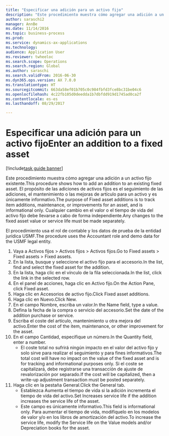 ```yaml
--- 
title: "Especificar una adición para un activo fijo"
description: "Este procedimiento muestra cómo agregar una adición a un activo fijo existente."
author: saraschi2
manager: AnnBe
ms.date: 11/14/2016
ms.topic: business-process
ms.prod: 
ms.service: dynamics-ax-applications
ms.technology: 
audience: Application User
ms.reviewer: twheeloc
ms.search.scope: Operations
ms.search.region: Global
ms.author: saraschi
ms.search.validFrom: 2016-06-30
ms.dyn365.ops.version: AX 7.0.0
ms.translationtype: HT
ms.sourcegitcommit: 663da58ef01b705c0c984fbfd3fce8bc31be04c6
ms.openlocfilehash: 4c22fb105d0deedda1b7dbfdd919d1745ad0ca2f
ms.contentlocale: es-es
ms.lasthandoff: 08/29/2017

---
```

# <a name="enter-an-addition-to-a-fixed-asset"></a><span data-ttu-id="fcfc5-103">Especificar una adición para un activo fijo</span><span class="sxs-lookup"><span data-stu-id="fcfc5-103">Enter an addition to a fixed asset</span></span>

[!include[task guide banner](../../includes/task-guide-banner.md)]

<span data-ttu-id="fcfc5-104">Este procedimiento muestra cómo agregar una adición a un activo fijo existente.</span><span class="sxs-lookup"><span data-stu-id="fcfc5-104">This procedure shows how to add an addition to an existing fixed asset.</span></span> <span data-ttu-id="fcfc5-105">El propósito de las adiciones de activos fijos es el seguimiento de las adiciones, el mantenimiento o las mejoras de artículo para un activo y es únicamente informativo.</span><span class="sxs-lookup"><span data-stu-id="fcfc5-105">The purpose of Fixed asset additions is to track item additions, maintenance, or improvements for an asset, and is informational only.</span></span> <span data-ttu-id="fcfc5-106">Cualquier cambio en el valor o el tiempo de vida del activo fijo debe llevarse a cabo de forma independiente.</span><span class="sxs-lookup"><span data-stu-id="fcfc5-106">Any changes to the fixed asset value or service life must be made separately.</span></span>   



<span data-ttu-id="fcfc5-107">El procedimiento usa el rol de contable y los datos de prueba de la entidad jurídica USMF.</span><span class="sxs-lookup"><span data-stu-id="fcfc5-107">The procedure uses the Accountant role and demo data for the USMF legal entity.</span></span>

1. <span data-ttu-id="fcfc5-108">Vaya a Activos fijos > Activos fijos > Activos fijos.</span><span class="sxs-lookup"><span data-stu-id="fcfc5-108">Go to Fixed assets > Fixed assets > Fixed assets.</span></span>
2. <span data-ttu-id="fcfc5-109">En la lista, busque y seleccione el activo fijo para el accesorio.</span><span class="sxs-lookup"><span data-stu-id="fcfc5-109">In the list, find and select the fixed asset for the addition.</span></span>
3. <span data-ttu-id="fcfc5-110">En la lista, haga clic en el vínculo de la fila seleccionada.</span><span class="sxs-lookup"><span data-stu-id="fcfc5-110">In the list, click the link in the selected row.</span></span>
4. <span data-ttu-id="fcfc5-111">En el panel de acciones, haga clic en Activo fijo.</span><span class="sxs-lookup"><span data-stu-id="fcfc5-111">On the Action Pane, click Fixed asset.</span></span>
5. <span data-ttu-id="fcfc5-112">Haga clic en Accesorios de activo fijo.</span><span class="sxs-lookup"><span data-stu-id="fcfc5-112">Click Fixed asset additions.</span></span>
6. <span data-ttu-id="fcfc5-113">Haga clic en Nuevo.</span><span class="sxs-lookup"><span data-stu-id="fcfc5-113">Click New.</span></span>
7. <span data-ttu-id="fcfc5-114">En el campo Nombre, escriba un valor.</span><span class="sxs-lookup"><span data-stu-id="fcfc5-114">In the Name field, type a value.</span></span>
8. <span data-ttu-id="fcfc5-115">Defina la fecha de la compra o servicio del accesorio.</span><span class="sxs-lookup"><span data-stu-id="fcfc5-115">Set the date of the addition purchase or service.</span></span>
9. <span data-ttu-id="fcfc5-116">Escriba el coste del artículo, mantenimiento u otra mejora del activo.</span><span class="sxs-lookup"><span data-stu-id="fcfc5-116">Enter the cost of the item, maintenance, or other improvement for the asset.</span></span>
10. <span data-ttu-id="fcfc5-117">En el campo Cantidad, especifique un número.</span><span class="sxs-lookup"><span data-stu-id="fcfc5-117">In the Quantity field, enter a number.</span></span>
    * <span data-ttu-id="fcfc5-118">El coste total no sufrirá ningún impacto en el valor del activo fijo y solo sirve para realizar el seguimiento y para fines informativos.</span><span class="sxs-lookup"><span data-stu-id="fcfc5-118">The total cost will have no impact on the value of the fixed asset and is for tracking and informational purposes only.</span></span> <span data-ttu-id="fcfc5-119">Si el coste se capitalizará, debe registrarse una transacción de ajuste de revalorización por separado.</span><span class="sxs-lookup"><span data-stu-id="fcfc5-119">If the cost will be capitalized, then a write-up adjustment transaction must be posted separately.</span></span>  
11. <span data-ttu-id="fcfc5-120">Haga clic en la pestaña General.</span><span class="sxs-lookup"><span data-stu-id="fcfc5-120">Click the General tab.</span></span>
    * <span data-ttu-id="fcfc5-121">Establezca Aumenta el tiempo de vida si la adición incrementa el tiempo de vida del activo.</span><span class="sxs-lookup"><span data-stu-id="fcfc5-121">Set Increases service life if the addition increases the service life of the asset.</span></span>  
    * <span data-ttu-id="fcfc5-122">Este campo es únicamente informativo.</span><span class="sxs-lookup"><span data-stu-id="fcfc5-122">This field is informational only.</span></span> <span data-ttu-id="fcfc5-123">Para aumentar el tiempo de vida, modifíquelo en los modelos de valor y/o en los libros de amortización del activo.</span><span class="sxs-lookup"><span data-stu-id="fcfc5-123">To increase the service life, modify the Service life on the Value models and/or Depreciation books for the asset.</span></span>  


